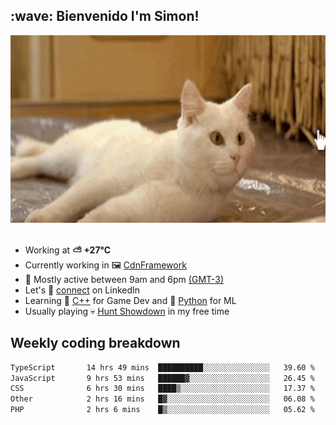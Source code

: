 <h2>:wave: <b>Bienvenido I'm Simon!&nbsp;</b></h2>

<section>
  <img src="./static/banner.gif" height=300 width=1000>
</section>

<br>

<ul>
  <li>
		<!--START_SECTION:weather-->
		Working at <b>⛅️  +27°C</b>
		<!--END_SECTION:weather-->
  </li>
  <li>
    Currently working in 🖼️&nbsp;<a href=https://github.com/snapverse/cdn-framework target=_blank>CdnFramework</a>
  </li>
  <li>
    🚩 Mostly active between 9am and 6pm <a href=https://onlinealarmkur.com/world/es target=_blank>(GMT-3)</a>
  </li>
  <li>
    Let's 🔗&nbsp;<a href=https://www.linkedin.com/in/itsimmons target=_blank>connect</a> on LinkedIn
  </li>
  <li>
    Learning 👴&nbsp;<a href=https://images3.memedroid.com/images/UPLOADED755/65f2bce6734f6.webp target=_blank>C++</a> for Game Dev and 🐍&nbsp;<a href=https://qph.cf2.quoracdn.net/main-qimg-4472b6229cb75bf66ab531f3ebd4f975-lq target=_blank>Python</a> for ML
  </li>
  <li>
    Usually playing 💀&nbsp;<a href=https://www.huntshowdown.com target=_blank>Hunt Showdown</a> in my free time
  </li>
</ul>

<h2><b>Weekly coding breakdown </b></h2>

<!--START_SECTION:waka-->

```txt
TypeScript       14 hrs 49 mins  ██████████░░░░░░░░░░░░░░░   39.60 %
JavaScript       9 hrs 53 mins   ██████▓░░░░░░░░░░░░░░░░░░   26.45 %
CSS              6 hrs 30 mins   ████▒░░░░░░░░░░░░░░░░░░░░   17.37 %
Other            2 hrs 16 mins   █▓░░░░░░░░░░░░░░░░░░░░░░░   06.08 %
PHP              2 hrs 6 mins    █▒░░░░░░░░░░░░░░░░░░░░░░░   05.62 %
```

<!--END_SECTION:waka-->
